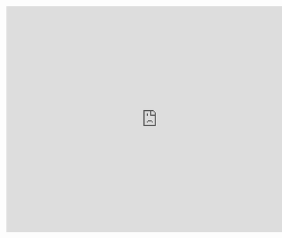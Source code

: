 <iframe src="https://calendar.google.com/calendar/embed?src=nailtosun07%40gmail.com&ctz=Europe%2FIstanbul" style="border: 0" width="800" height="600" frameborder="0" scrolling="no"></iframe>
